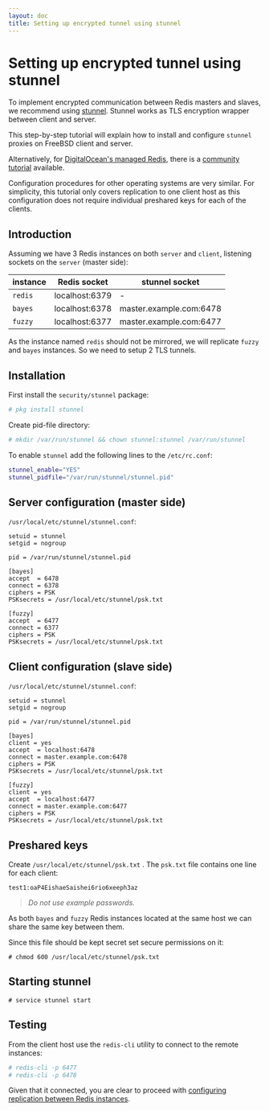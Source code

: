 ```yaml
---
layout: doc
title: Setting up encrypted tunnel using stunnel
---
```

# Setting up encrypted tunnel using stunnel

To implement encrypted communication between Redis masters and slaves, we recommend using [stunnel](https://www.stunnel.org). Stunnel works as TLS encryption wrapper between client and server.

This step-by-step tutorial will explain how to install and configure `stunnel` proxies on FreeBSD client and server.

Alternatively, for [DigitalOcean's managed Redis](https://docs.digitalocean.com/products/databases/redis/), there is a [community tutorial](https://www.digitalocean.com/community/tutorials/how-to-connect-to-managed-redis-over-tls-with-stunnel-and-redis-cli) available.

Configuration procedures for other operating systems are very similar. For simplicity, this tutorial only covers replication to one client host as this configuration does not require individual preshared keys for each of the clients.

## Introduction

Assuming we have 3 Redis instances on both `server` and `client`, listening sockets on the `server` (master side):

|instance|Redis socket|stunnel socket|
|---|---|---|
|`redis`|localhost:6379|-|
|`bayes`|localhost:6378|master.example.com:6478|
|`fuzzy`|localhost:6377|master.example.com:6477|

As the instance named `redis` should not be mirrored, we will replicate `fuzzy` and `bayes` instances. So we need to setup 2 TLS tunnels.

## Installation

First install the `security/stunnel` package:

```sh
# pkg install stunnel
```

Create pid-file directory:

```sh
# mkdir /var/run/stunnel && chown stunnel:stunnel /var/run/stunnel
```

To enable `stunnel` add the following lines to the `/etc/rc.conf`:

```sh
stunnel_enable="YES"
stunnel_pidfile="/var/run/stunnel/stunnel.pid"
```

## Server configuration (master side)

`/usr/local/etc/stunnel/stunnel.conf`:

```
setuid = stunnel
setgid = nogroup

pid = /var/run/stunnel/stunnel.pid

[bayes]
accept  = 6478
connect = 6378
ciphers = PSK
PSKsecrets = /usr/local/etc/stunnel/psk.txt

[fuzzy]
accept  = 6477
connect = 6377
ciphers = PSK
PSKsecrets = /usr/local/etc/stunnel/psk.txt
```

## Client configuration (slave side)

`/usr/local/etc/stunnel/stunnel.conf`:

```
setuid = stunnel
setgid = nogroup

pid = /var/run/stunnel/stunnel.pid

[bayes]
client = yes
accept  = localhost:6478
connect = master.example.com:6478
ciphers = PSK
PSKsecrets = /usr/local/etc/stunnel/psk.txt

[fuzzy]
client = yes
accept  = localhost:6477
connect = master.example.com:6477
ciphers = PSK
PSKsecrets = /usr/local/etc/stunnel/psk.txt
```

## Preshared keys

Create `/usr/local/etc/stunnel/psk.txt` .
 The `psk.txt` file contains one line for each client:

`test1:oaP4EishaeSaishei6rio6xeeph3az`

> _Do not use example passwords._

As both `bayes` and `fuzzy` Redis instances located at the same host we can share the same key between them.

Since this file should be kept secret set secure permissions on it:

`# chmod 600 /usr/local/etc/stunnel/psk.txt`

## Starting stunnel

`# service stunnel start`

## Testing

From the client host use the `redis-cli` utility to connect to the remote instances:

```sh
# redis-cli -p 6477
# redis-cli -p 6478
```

Given that it connected, you are clear to proceed with [configuring replication between Redis instances](./redis_replication.html#slave-instances-configuration).
